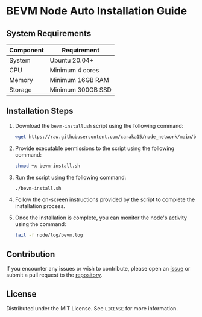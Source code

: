 # BEVM Node Auto Installation Guide

## System Requirements

| Component      | Requirement           |
|----------------|-----------------------|
| System         | Ubuntu 20.04+         |
| CPU            | Minimum 4 cores       |
| Memory         | Minimum 16GB RAM      |
| Storage        | Minimum 300GB SSD     |

## Installation Steps

1. Download the `bevm-install.sh` script using the following command:

    ```bash
    wget https://raw.githubusercontent.com/caraka15/node_network/main/bevm/bevm-install.sh
    ```

2. Provide executable permissions to the script using the following command:

    ```bash
    chmod +x bevm-install.sh
    ```

3. Run the script using the following command:

    ```bash
    ./bevm-install.sh
    ```

4. Follow the on-screen instructions provided by the script to complete the installation process.

5. Once the installation is complete, you can monitor the node's activity using the command:

    ```bash
    tail -f node/log/bevm.log
    ```

## Contribution

If you encounter any issues or wish to contribute, please open an [issue](https://github.com/caraka15/node_network/issues) or submit a pull request to the [repository](https://github.com/caraka15/node_network).

## License

Distributed under the MIT License. See `LICENSE` for more information.
